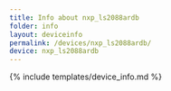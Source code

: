 ```yaml
---
title: Info about nxp_ls2088ardb
folder: info
layout: deviceinfo
permalink: /devices/nxp_ls2088ardb/
device: nxp_ls2088ardb
---
```

{% include templates/device_info.md %}
